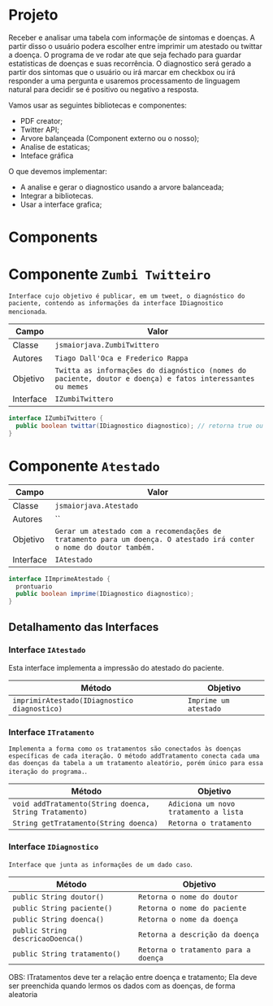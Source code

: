 
# Projeto 

 Receber e analisar uma tabela com informaçõe de sintomas e doenças. A partir disso o usuário podera escolher entre imprimir um atestado ou twittar a doença. O programa de ve rodar ate que seja fechado para guardar estatisticas de doenças e suas recorrência.
 O diagnostico será gerado a partir dos sintomas que o usuário ou irá marcar em checkbox ou irá responder a uma pergunta e usaremos processamento de linguagem natural para decidir se é positivo ou negativo a resposta.

 Vamos usar as seguintes bibliotecas e componentes:
  - PDF creator;
  - Twitter API;
  - Arvore balançeada (Component externo ou o nosso);
  - Analise de estaticas;
  - Inteface gráfica  

  O que devemos implementar:

  - A analise e gerar o diagnostico usando a arvore balanceada;
  - Integrar a bibliotecas.
  - Usar a interface grafica;

# Components

# Componente `Zumbi Twitteiro`
`Interface cujo objetivo é publicar, em um tweet, o diagnóstico do paciente, contendo as informações da interface IDiagnostico mencionada`.

Campo | Valor
----- | -----
Classe | `jsmaiorjava.ZumbiTwittero`
Autores | `Tiago Dall'Oca e Frederico Rappa`
Objetivo | `Twitta as informações do diagnóstico (nomes do paciente, doutor e doença) e fatos interessantes ou memes`
Interface | `IZumbiTwittero`
~~~java
interface IZumbiTwittero {
  public boolean twittar(IDiagnostico diagnostico); // retorna true ou false dependendo do sucesso
}

~~~


# Componente `Atestado`

Campo | Valor
----- | -----
Classe | `jsmaiorjava.Atestado`
Autores | ``
Objetivo | `Gerar um atestado com a recomendações de tratamento para um doença. O atestado irá conter o nome do doutor também.`
Interface | `IAtestado`
~~~java
interface IImprimeAtestado {
  prontuario
  public boolean imprime(IDiagnostico diagnostico);
}
~~~


## Detalhamento das Interfaces

### Interface `IAtestado`

Esta interface implementa a impressão do atestado do paciente.

Método | Objetivo
-------| --------
`imprimirAtestado(IDiagnostico diagnostico)` | `Imprime um atestado`

### Interface `ITratamento`
`Implementa a forma como os tratamentos são conectados às doenças específicas de cada iteração.
 O método addTratamento conecta cada uma das doenças da tabela a um tratamento aleatório, porém
único para essa iteração do programa.`.

Método | Objetivo
-------| --------
`void addTratamento(String doenca, String Tratamento)` | `Adiciona um novo tratamento a lista`
`String getTratamento(String doenca)` | `Retorna o tratamento`

### Interface `IDiagnostico`
`Interface que junta as informações de um dado caso`.

Método | Objetivo
-------| --------
`public String doutor()` | `Retorna o nome do doutor`
`public String paciente()` | `Retorna o nome do paciente`
`public String doenca()` | `Retorna o nome da doença`
`public String descricaoDoenca()` | `Retorna a descrição da doença`
`public String tratamento()` | `Retorna o tratamento para a doença`

OBS:
ITratamentos deve ter a relação entre doença e tratamento;
Ela deve ser preenchida quando lermos os dados com as doenças, de forma aleatoria
